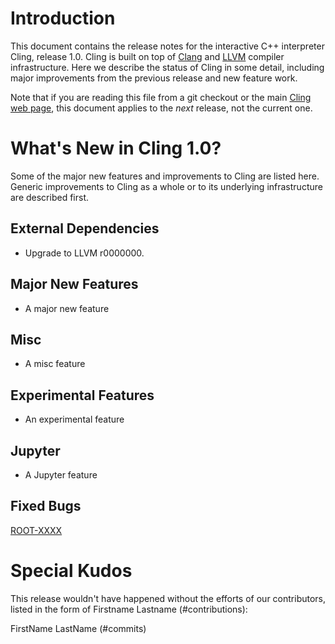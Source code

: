 Introduction
============

This document contains the release notes for the interactive C++ interpreter
Cling, release 1.0. Cling is built on top of [Clang](http://clang.llvm.org) and
[LLVM](http://llvm.org>) compiler infrastructure. Here we
describe the status of Cling in some detail, including major
improvements from the previous release and new feature work.

Note that if you are reading this file from a git checkout or the main
[Cling web page](https://rawgit.com/root-project/cling/master/www/index.html),
this document applies to the *next* release, not the current one.

What's New in Cling 1.0?
========================

Some of the major new features and improvements to Cling are listed
here. Generic improvements to Cling as a whole or to its underlying
infrastructure are described first.

External Dependencies
---------------------
* Upgrade to LLVM r0000000.

Major New Features
------------------
* A major new feature

Misc
----
* A misc feature

Experimental Features
---------------------
* An experimental feature

Jupyter
-------
* A Jupyter feature


Fixed Bugs
----------
[ROOT-XXXX](https://sft.its.cern.ch/jira/browse/ROOT-XXXX)

<!---Get release bugs
git log v0.9..master | grep 'ROOT-' | sed -E \
  's,^.*(ROOT-[0-9]+).*$,[\1]\(https://sft.its.cern.ch/jira/browse/\1\),' | \
  sort | uniq
--->
<!---Standard MarkDown doesn't support neither variables nor <base>
[ROOT-XXX](https://sft.its.cern.ch/jira/browse/ROOT-XXX)
--->

<!---Additional Information
----------------------
A wide variety of additional information is available on the
[Cling web page](http://root.cern/cling). The web page contains versions of
the API documentation which are up-to-date with the git version of the source
code. You can access versions of these documents specific to this release by
going into the “clang/docs/” directory in the Cling source tree.

If you have any questions or comments about Cling, please feel free to contact
us via the mailing list.--->


Special Kudos
=============
This release wouldn't have happened without the efforts of our contributors,
listed in the form of Firstname Lastname (#contributions):

FirstName LastName (#commits)

<!---Find contributor list for this release
git log --pretty=format:"%an"  v0.9...master | sort | uniq -c | sort -rn |\
  sed -E 's,^ *([0-9]+) (.*)$,\2 \(\1\),'
--->
